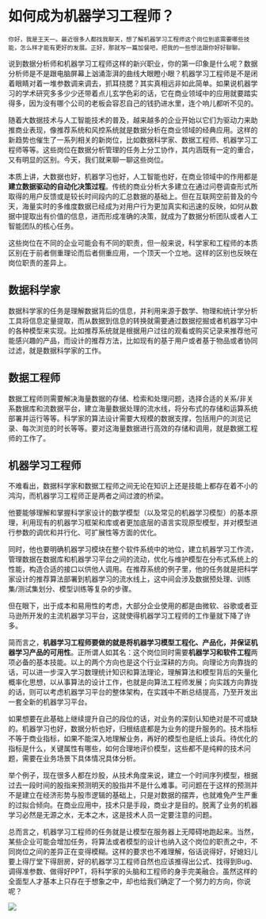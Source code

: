# 如何成为机器学习工程师？

    你好，我是王天一。最近很多人都找我聊天，想了解机器学习工程师这个岗位到底需要哪些技能，怎么样才能有更好的发展。正好，那就写一篇加餐吧，把我的一些想法跟你好好聊聊。

说到数据分析师和机器学习工程师这样的新兴职业，你的第一印象是什么呢？数据分析师是不是跟电脑屏幕上汹涌澎湃的曲线大眼瞪小眼？机器学习工程师是不是闭着眼睛对着一堆参数调来调去，抓耳挠腮？其实真相远非如此简单。如果说机器学习的学术研究多多少少还带着点儿玄学色彩的话，它在商业领域中的应用就要踏实得多，因为没有哪个公司的老板会容忍自己的钱扔进水里，连个响儿都听不见的。

随着大数据技术与人工智能技术的普及，越来越多的企业开始以它们为驱动力来助推商业表现，像推荐系统和风控系统就是数据分析在商业领域的经典应用。这样的新趋势也催生了一系列相关的新岗位，比如数据科学家、数据工程师、机器学习工程师等等。这些岗位在数据分析管理的任务上分工协作，其内涵既有一定的重合，又有明显的区别。今天，我们就来聊一聊这些岗位。

本质上讲，大数据也好，机器学习也好，人工智能也好，在商业领域中的作用都是**建立数据驱动的自动化决策过程**。传统的商业分析大多建立在通过问卷调查形式所取得的用户反馈或是较长时间段内的汇总数据的基础上。但在互联网空前普及的今天，海量实时的多维度数据已经成为对用户行为更加真实和迅速的反映，如何从数据中提取出有价值的信息，进而形成准确的决策，就成为了数据分析团队或者人工智能团队的核心任务。

这些岗位在不同的企业可能会有不同的职责，但一般来说，科学家和工程师的本质区别在于前者侧重理论而后者侧重应用，一个顶天一个立地。这样的区别也反映在岗位职责的差异上。

## 数据科学家

数据科学家的任务是理解数据背后的信息，并利用来源于数学、物理和统计学分析工具将信息定量提取，而从数据到信息的转换就需要通过数据挖掘或者机器学习中的各种模型来实现。比如推荐系统就是根据用户过往的观看或购买记录来推荐他可能感兴趣的产品，而设计的推荐方法，比如现有的基于用户或者基于物品或者协同过滤，就是数据科学家的工作。

## 数据工程师

数据工程师则需要解决海量数据的存储、检索和处理问题，选择合适的关系/非关系数据库和流数据平台，建立海量数据处理的流水线，将分布式的存储和运算系统部署并运行等等。科学家的算法设计需要大规模的数据支撑，包括用户的浏览记录、每次浏览的时长等等。要对这海量数据进行高效的存储和调用，就是数据工程师的工作了。

## 机器学习工程师

不难看出，数据科学家和数据工程师之间无论在知识上还是技能上都存在着不小的鸿沟，而机器学习工程师正是两者之间过渡的桥梁。

他要能够理解和掌握科学家设计的数学模型（以及常见的机器学习模型）的基本原理，利用现有的机器学习框架和库或者更加底层的语言实现原型模型，并对模型进行参数的调优和并行化、可扩展性等方面的优化。

同时，他也要明确机器学习模块在整个软件系统中的地位，建立机器学习工作流，管理数据在数据库和机器学习平台之间的流动，优化与维护模型在分布式系统上的性能，构造合适的接口以供他人调用。在推荐系统的例子里，他的任务就是把科学家设计的推荐算法部署到机器学习的流水线上，这中间会涉及数据预处理、训练集/测试集划分、模型训练等复杂的步骤。

但在眼下，出于成本和易用性的考虑，大部分企业使用的都是由微软、谷歌或者亚马逊所开发的主流机器学习平台，这就使得机器学习工程师的工作量就下降了许多。

简而言之，**机器学习工程师要做的就是将机器学习模型工程化、产品化，并保证机器学习产品的可用性**。正所谓人如其名：这个岗位同时需要**机器学习和软件工程**两项必备的基本技能。以上的两个方向也是这个行业深耕的方向。向理论方向靠拢的话，可以进一步深入学习数理统计知识和算法理论，理解算法和模型背后的矢量化概率化思想，以从事算法的设计工作，也就是向算法工程师发展；向实践方向靠拢的话，则可以考虑机器学习平台的整体架构，在实践中不断总结提高，乃至开发出一套全新的机器学习平台。

如果想要在此基础上继续提升自己的段位的话，对业务的深刻认知绝对是不可或缺的。机器学习也好，数据分析也好，归根结底都是为业务的提升服务的。技术指标不等于商业指标，如果不能深入地理解业务，再好的模型也是纸上谈兵。待优化的指标是什么，关键属性有哪些，如何合理地评价模型，这些都不是纯粹的技术问题，需要在业务场景下具体情况具体分析。

举个例子，现在很多人都在炒股，从技术角度来说，建立一个时间序列模型，根据过去一段时间的股指来预测明天的股指并不是什么难事。可问题在于这样的预测并不是建立在经济形势与股市逻辑的基础上，只是对数据的摆弄，也就难免产生严重的过拟合倾向。在商业应用中，技术只是手段，商业才是目的。脱离了业务的机器学习必然是无源之水，无本之木，这是技术人员一定要注意的问题。

总而言之，机器学习工程师的任务就是让模型在服务器上无障碍地跑起来。当然，某些企业可能会增加任务，将算法或者模型的设计也纳入这个岗位的职责之中，不同岗位之间的差异正在变得模糊。这样的要求也不难理解，俗话说得好，好媳妇儿要上得厅堂下得厨房，好的机器学习工程师自然也应该推得出公式、找得到Bug、调得准参数、做得好PPT，将科学家的头脑和工程师的身手完美融合。虽然这样的全面型人才基本上只存在于想象之中，却也给我们确定了一个努力的方向，你说呢？

![](https://static001.geekbang.org/resource/image/12/3c/1244c09f109026ad0fa99c41b873f13c.jpg)
    